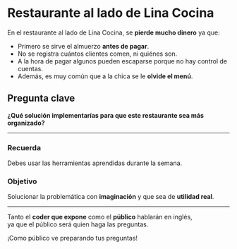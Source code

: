 # Restaurante al lado de Lina Cocina

En el restaurante al lado de Lina Cocina, se **pierde mucho dinero** ya que:  
- Primero se sirve el almuerzo **antes de pagar**.  
- No se registra cuántos clientes comen, ni quiénes son.  
- A la hora de pagar algunos pueden escaparse porque no hay control de cuentas.  
- Además, es muy común que a la chica se le **olvide el menú**.  

## Pregunta clave
**¿Qué solución implementarías para que este restaurante sea más organizado?**

---

### Recuerda
Debes usar las herramientas aprendidas durante la semana.  

### Objetivo
Solucionar la problemática con **imaginación** y que sea de **utilidad real**.  

---

Tanto el **coder que expone** como el **público** hablarán en inglés,  
ya que el público será quien haga las preguntas.  

¡Como público ve preparando tus preguntas!
